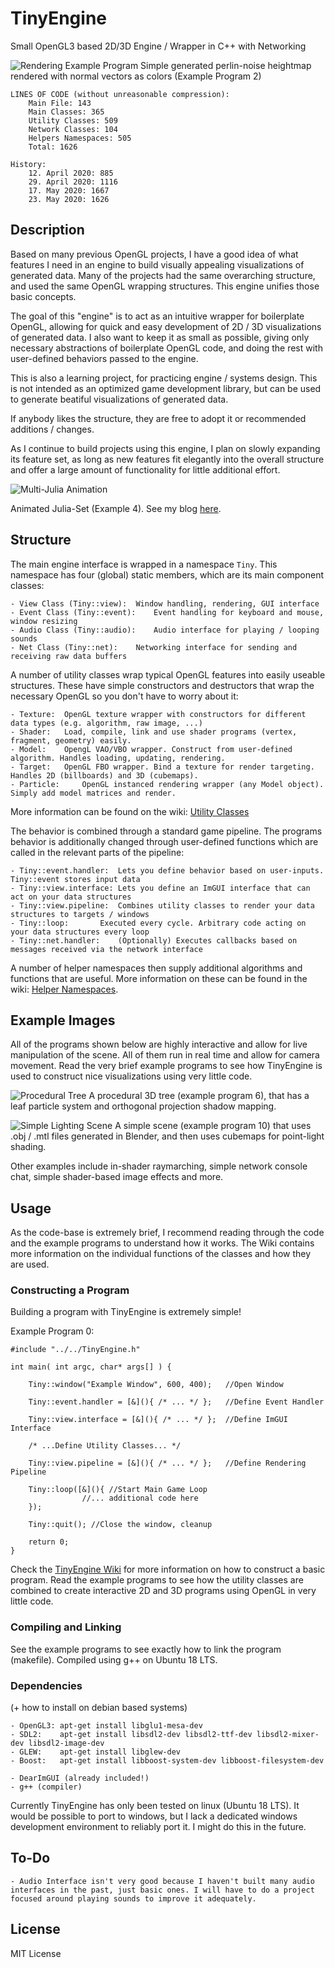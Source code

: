 # TinyEngine
Small OpenGL3 based 2D/3D Engine / Wrapper in C++ with Networking

![Rendering Example Program](screenshots/banner.png)
Simple generated perlin-noise heightmap rendered with normal vectors as colors (Example Program 2)

	LINES OF CODE (without unreasonable compression):
		Main File: 143
		Main Classes: 365
		Utility Classes: 509
		Network Classes: 104
		Helpers Namespaces: 505
		Total: 1626

	History:
		12. April 2020: 885
		29. April 2020: 1116
		17. May 2020: 1667
		23. May 2020: 1626

## Description
Based on many previous OpenGL projects, I have a good idea of what features I need in an engine to build visually appealing visualizations of generated data. Many of the projects had the same overarching structure, and used the same OpenGL wrapping structures. This engine unifies those basic concepts.

The goal of this "engine" is to act as an intuitive wrapper for boilerplate OpenGL, allowing for quick and easy development of 2D / 3D visualizations of generated data. I also want to keep it as small as possible, giving only necessary abstractions of boilerplate OpenGL code, and doing the rest with user-defined behaviors passed to the engine.

This is also a learning project, for practicing engine / systems design. This is not intended as an optimized game development library, but can be used to generate beatiful visualizations of generated data.

If anybody likes the structure, they are free to adopt it or recommended additions / changes.

As I continue to build projects using this engine, I plan on slowly expanding its feature set, as long as new features fit elegantly into the overall structure and offer a large amount of functionality for little additional effort.

![Multi-Julia Animation](screenshots/julia.gif)

Animated Julia-Set (Example 4). See my blog [here](https://weigert.vsos.ethz.ch/2020/04/14/animated-multi-julia-sets/).

## Structure
The main engine interface is wrapped in a namespace `Tiny`. This namespace has four (global) static members, which are its main component classes:

	- View Class (Tiny::view): 	Window handling, rendering, GUI interface
	- Event Class (Tiny::event): 	Event handling for keyboard and mouse, window resizing
	- Audio Class (Tiny::audio): 	Audio interface for playing / looping sounds
	- Net Class (Tiny::net):	Networking interface for sending and receiving raw data buffers

A number of utility classes wrap typical OpenGL features into easily useable structures. These have simple constructors and destructors that wrap the necessary OpenGL so you don't have to worry about it:

	- Texture: 	OpenGL texture wrapper with constructors for different data types (e.g. algorithm, raw image, ...)
	- Shader: 	Load, compile, link and use shader programs (vertex, fragment, geometry) easily.
	- Model: 	OpengL VAO/VBO wrapper. Construct from user-defined algorithm. Handles loading, updating, rendering.
	- Target: 	OpenGL FBO wrapper. Bind a texture for render targeting. Handles 2D (billboards) and 3D (cubemaps).
	- Particle: 	OpenGL instanced rendering wrapper (any Model object). Simply add model matrices and render.
  
More information can be found on the wiki: [Utility Classes](https://github.com/weigert/TinyEngine/wiki/Utility-Classes)
 
The behavior is combined through a standard game pipeline. The programs behavior is additionally changed through user-defined functions which are called in the relevant parts of the pipeline:

	- Tiny::event.handler: 	Lets you define behavior based on user-inputs. Tiny::event stores input data
	- Tiny::view.interface: Lets you define an ImGUI interface that can act on your data structures
	- Tiny::view.pipeline: 	Combines utility classes to render your data structures to targets / windows
	- Tiny::loop: 		Executed every cycle. Arbitrary code acting on your data structures every loop
	- Tiny::net.handler: 	(Optionally) Executes callbacks based on messages received via the network interface

A number of helper namespaces then supply additional algorithms and functions that are useful. More information on these can be found in the wiki: [Helper Namespaces](https://github.com/weigert/TinyEngine/wiki/Helper-Namespaces).

## Example Images

All of the programs shown below are highly interactive and allow for live manipulation of the scene. All of them run in real time and allow for camera movement. Read the very brief example programs to see how TinyEngine is used to construct nice visualizations using very little code.

![Procedural Tree](screenshots/tree.png)
A procedural 3D tree (example program 6), that has a leaf particle system and orthogonal projection shadow mapping.

![Simple Lighting Scene](screenshots/scene.png)
A simple scene (example program 10) that uses .obj / .mtl files generated in Blender, and then uses cubemaps for point-light shading.

Other examples include in-shader raymarching, simple network console chat, simple shader-based image effects and more.

## Usage
As the code-base is extremely brief, I recommend reading through the code and the example programs to understand how it works. The Wiki contains more information on the individual functions of the classes and how they are used.

### Constructing a Program
Building a program with TinyEngine is extremely simple!

Example Program 0:

    #include "../../TinyEngine.h"

    int main( int argc, char* args[] ) {

		Tiny::window("Example Window", 600, 400);   //Open Window

		Tiny::event.handler = [&](){ /* ... */ };   //Define Event Handler

		Tiny::view.interface = [&](){ /* ... */ };  //Define ImGUI Interface

		/* ...Define Utility Classes... */

		Tiny::view.pipeline = [&](){ /* ... */ };   //Define Rendering Pipeline

		Tiny::loop([&](){ //Start Main Game Loop
            		//... additional code here
		});

		Tiny::quit(); //Close the window, cleanup

		return 0;
    }

Check the [TinyEngine Wiki](https://github.com/weigert/TinyEngine/wiki) for more information on how to construct a basic program. Read the example programs to see how the utility classes are combined to create interactive 2D and 3D programs using OpenGL in very little code.

### Compiling and Linking
See the example programs to see exactly how to link the program (makefile). Compiled using g++ on Ubuntu 18 LTS.

### Dependencies
(+ how to install on debian based systems)

    - OpenGL3: apt-get install libglu1-mesa-dev
    - SDL2:    apt-get install libsdl2-dev libsdl2-ttf-dev libsdl2-mixer-dev libsdl2-image-dev
    - GLEW:    apt-get install libglew-dev
    - Boost:   apt-get install libboost-system-dev libboost-filesystem-dev
  
    - DearImGUI (already included!)
    - g++ (compiler)
  
Currently TinyEngine has only been tested on linux (Ubuntu 18 LTS). It would be possible to port to windows, but I lack a dedicated windows development environment to reliably port it. I might do this in the future.  

## To-Do
	- Audio Interface isn't very good because I haven't built many audio interfaces in the past, just basic ones. I will have to do a project focused around playing sounds to improve it adequately.
	
## License
MIT License
